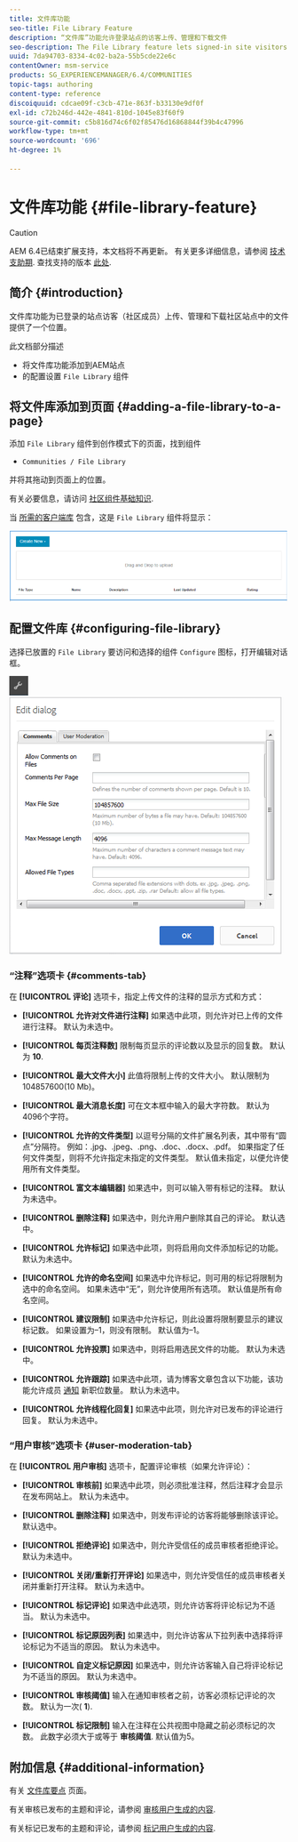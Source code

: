 ```yaml
---
title: 文件库功能
seo-title: File Library Feature
description: “文件库”功能允许登录站点的访客上传、管理和下载文件
seo-description: The File Library feature lets signed-in site visitors upload, manage, and download files
uuid: 7da94703-8334-4c02-ba2a-55b5cde22e6c
contentOwner: msm-service
products: SG_EXPERIENCEMANAGER/6.4/COMMUNITIES
topic-tags: authoring
content-type: reference
discoiquuid: cdcae09f-c3cb-471e-863f-b33130e9df0f
exl-id: c72b246d-442e-4841-810d-1045e83f60f9
source-git-commit: c5b816d74c6f02f85476d16868844f39b4c47996
workflow-type: tm+mt
source-wordcount: '696'
ht-degree: 1%

---
```


# 文件库功能 {#file-library-feature}

>[!CAUTION]
>
>AEM 6.4已结束扩展支持，本文档将不再更新。 有关更多详细信息，请参阅 [技术支助期](https://helpx.adobe.com/cn/support/programs/eol-matrix.html). 查找支持的版本 [此处](https://experienceleague.adobe.com/docs/).

## 简介 {#introduction}

文件库功能为已登录的站点访客（社区成员）上传、管理和下载社区站点中的文件提供了一个位置。

此文档部分描述

* 将文件库功能添加到AEM站点
* 的配置设置 `File Library` 组件

## 将文件库添加到页面 {#adding-a-file-library-to-a-page}

添加 `File Library` 组件到创作模式下的页面，找到组件

* `Communities / File Library`

并将其拖动到页面上的位置。

有关必要信息，请访问 [社区组件基础知识](basics.md).

当 [所需的客户端库](essentials-file-library.md#essentials-for-client-side) 包含，这是 `File Library` 组件将显示：

![chlimage_1-430](assets/chlimage_1-430.png)

## 配置文件库 {#configuring-file-library}

选择已放置的 `File Library` 要访问和选择的组件 `Configure` 图标，打开编辑对话框。

![chlimage_1-431](assets/chlimage_1-431.png) ![chlimage_1-432](assets/chlimage_1-432.png)

### “注释”选项卡 {#comments-tab}

在 **[!UICONTROL 评论]** 选项卡，指定上传文件的注释的显示方式和方式：

* **[!UICONTROL 允许对文件进行注释]**
如果选中此项，则允许对已上传的文件进行注释。 默认为未选中。

* **[!UICONTROL 每页注释数]**
限制每页显示的评论数以及显示的回复数。 默认为 
**10**.

* **[!UICONTROL 最大文件大小]**
此值将限制上传的文件大小。 默认限制为104857600(10 Mb)。

* **[!UICONTROL 最大消息长度]**
可在文本框中输入的最大字符数。 默认为4096个字符。

* **[!UICONTROL 允许的文件类型]**
以逗号分隔的文件扩展名列表，其中带有“圆点”分隔符。 例如：.jpg、.jpeg、.png、.doc、.docx、.pdf。 如果指定了任何文件类型，则将不允许指定未指定的文件类型。 默认值未指定，以便允许使用所有文件类型。

* **[!UICONTROL 富文本编辑器]**
如果选中，则可以输入带有标记的注释。 默认为未选中。

* **[!UICONTROL 删除注释]**
如果选中，则允许用户删除其自己的评论。 默认选中。

* **[!UICONTROL 允许标记]**
如果选中此项，则将启用向文件添加标记的功能。 默认为未选中。

* **[!UICONTROL 允许的命名空间]**
如果选中允许标记，则可用的标记将限制为选中的命名空间。 如果未选中“无”，则允许使用所有选项。 默认值是所有命名空间。

* **[!UICONTROL 建议限制]**
如果选中允许标记，则此设置将限制要显示的建议标记数。 如果设置为–1，则没有限制。 默认值为–1。

* **[!UICONTROL 允许投票]**
如果选中，则将启用选民文件的功能。 默认为未选中。

* **[!UICONTROL 允许跟踪]**
如果选中此项，请为博客文章包含以下功能，该功能允许成员 [通知](notifications.md) 新职位数量。 默认为未选中。

* **[!UICONTROL 允许线程化回复]**
如果选中此项，则允许对已发布的评论进行回复。 默认为未选中。

### “用户审核”选项卡 {#user-moderation-tab}

在 **[!UICONTROL 用户审核]** 选项卡，配置评论审核（如果允许评论）：

* **[!UICONTROL 审核前]**
如果选中此项，则必须批准注释，然后注释才会显示在发布网站上。 默认为未选中。

* **[!UICONTROL 删除注释]**
如果选中，则发布评论的访客将能够删除该评论。 默认选中。

* **[!UICONTROL 拒绝评论]**
如果选中，则允许受信任的成员审核者拒绝评论。 默认为未选中。

* **[!UICONTROL 关闭/重新打开评论]**
如果选中，则允许受信任的成员审核者关闭并重新打开注释。 默认为未选中。

* **[!UICONTROL 标记评论]**
如果选中此选项，则允许访客将评论标记为不适当。 默认为未选中。

* **[!UICONTROL 标记原因列表]**
如果选中，则允许访客从下拉列表中选择将评论标记为不适当的原因。 默认为未选中。

* **[!UICONTROL 自定义标记原因]**
如果选中，则允许访客输入自己将评论标记为不适当的原因。 默认为未选中。

* **[!UICONTROL 审核阈值]**
输入在通知审核者之前，访客必须标记评论的次数。 默认为一次(
**1**).

* **[!UICONTROL 标记限制]**
输入在注释在公共视图中隐藏之前必须标记的次数。 此数字必须大于或等于 
**审核阈值**. 默认值为5。

## 附加信息 {#additional-information}

有关 [文件库要点](essentials-file-library.md) 页面。

有关审核已发布的主题和评论，请参阅 [审核用户生成的内容](moderate-ugc.md).

有关标记已发布的主题和评论，请参阅 [标记用户生成的内容](tag-ugc.md).
